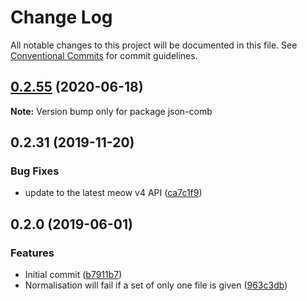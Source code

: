 # Change Log

All notable changes to this project will be documented in this file.
See [Conventional Commits](https://conventionalcommits.org) for commit guidelines.

## [0.2.55](https://gitlab.com/codsen/codsen/compare/json-comb@0.2.54...json-comb@0.2.55) (2020-06-18)

**Note:** Version bump only for package json-comb





## 0.2.31 (2019-11-20)

### Bug Fixes

- update to the latest meow v4 API ([ca7c1f9](https://gitlab.com/codsen/codsen/commit/ca7c1f9b1e28dd7540442fa19f9ca4b7855b9e34))

## 0.2.0 (2019-06-01)

### Features

- Initial commit ([b7911b7](https://gitlab.com/codsen/codsen/commit/b7911b7))
- Normalisation will fail if a set of only one file is given ([963c3db](https://gitlab.com/codsen/codsen/commit/963c3db))
